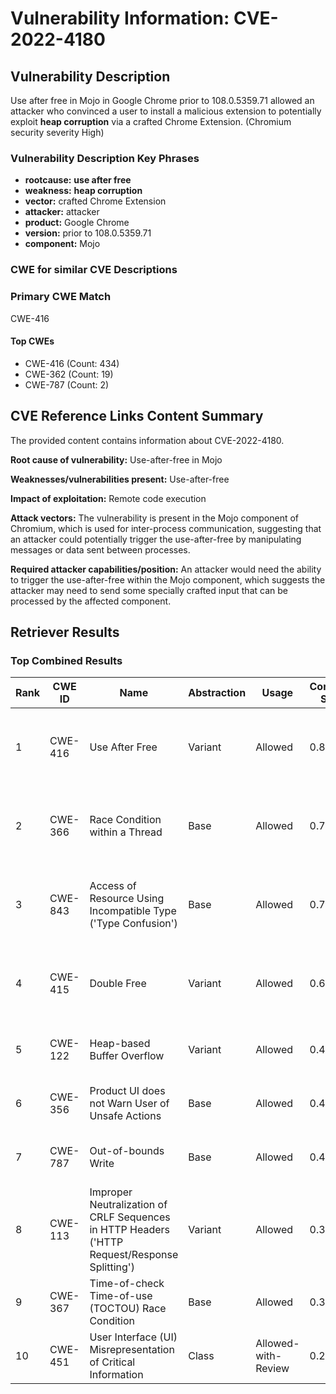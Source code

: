 # Vulnerability Information: CVE-2022-4180

## Vulnerability Description
Use after free in Mojo in Google Chrome prior to 108.0.5359.71 allowed an attacker who convinced a user to install a malicious extension to potentially exploit **heap corruption** via a crafted Chrome Extension. (Chromium security severity High)

### Vulnerability Description Key Phrases
- **rootcause:** **use after free**
- **weakness:** **heap corruption**
- **vector:** crafted Chrome Extension
- **attacker:** attacker
- **product:** Google Chrome
- **version:** prior to 108.0.5359.71
- **component:** Mojo

### CWE for similar CVE Descriptions
### Primary CWE Match
CWE-416

#### Top CWEs
- CWE-416 (Count: 434)
- CWE-362 (Count: 19)
- CWE-787 (Count: 2)

## CVE Reference Links Content Summary
The provided content contains information about CVE-2022-4180.

**Root cause of vulnerability:** Use-after-free in Mojo

**Weaknesses/vulnerabilities present:** Use-after-free

**Impact of exploitation:** Remote code execution

**Attack vectors:** The vulnerability is present in the Mojo component of Chromium, which is used for inter-process communication, suggesting that an attacker could potentially trigger the use-after-free by manipulating messages or data sent between processes.

**Required attacker capabilities/position:** An attacker would need the ability to trigger the use-after-free within the Mojo component, which suggests the attacker may need to send some specially crafted input that can be processed by the affected component.

## Retriever Results

### Top Combined Results

| Rank | CWE ID | Name | Abstraction | Usage | Combined Score | Retrievers | Individual Scores |
|------|--------|------|-------------|-------|---------------|------------|-------------------|
| 1 | CWE-416 | Use After Free | Variant | Allowed | 0.8940 | dense, sparse, graph | dense: 0.632, sparse: 0.631, graph: 0.816 |
| 2 | CWE-366 | Race Condition within a Thread | Base | Allowed | 0.7794 | dense, sparse, graph | dense: 0.566, sparse: 0.491, graph: 0.601 |
| 3 | CWE-843 | Access of Resource Using Incompatible Type ('Type Confusion') | Base | Allowed | 0.7638 | dense, sparse, graph | dense: 0.496, sparse: 0.475, graph: 0.682 |
| 4 | CWE-415 | Double Free | Variant | Allowed | 0.6891 | dense, sparse, graph | dense: 0.539, sparse: 0.329, graph: 0.807 |
| 5 | CWE-122 | Heap-based Buffer Overflow | Variant | Allowed | 0.4445 | dense, sparse | dense: 0.510, sparse: 0.395 |
| 6 | CWE-356 | Product UI does not Warn User of Unsafe Actions | Base | Allowed | 0.4304 | dense, sparse | dense: 0.509, sparse: 0.307 |
| 7 | CWE-787 | Out-of-bounds Write | Base | Allowed | 0.4129 | dense, sparse | dense: 0.496, sparse: 0.288 |
| 8 | CWE-113 | Improper Neutralization of CRLF Sequences in HTTP Headers ('HTTP Request/Response Splitting') | Variant | Allowed | 0.3770 | dense, sparse | dense: 0.499, sparse: 0.278 |
| 9 | CWE-367 | Time-of-check Time-of-use (TOCTOU) Race Condition | Base | Allowed | 0.3468 | dense, sparse | dense: 0.509, sparse: 0.161 |
| 10 | CWE-451 | User Interface (UI) Misrepresentation of Critical Information | Class | Allowed-with-Review | 0.2584 | dense, sparse | dense: 0.519, sparse: 0.315 |

